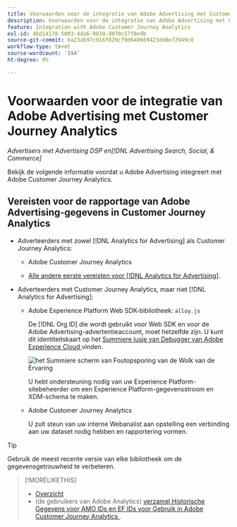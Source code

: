 ```yaml
---
title: Voorwaarden voor de integratie van Adobe Advertising met Customer Journey Analytics
description: Voorwaarden voor de integratie van Adobe Advertising met Customer Journey Analytics
feature: Integration with Adobe Customer Journey Analytics
exl-id: 4bd14178-5003-4da6-9034-d070c57f0e9b
source-git-commit: ba23ab97c916f829cf9d640669423dd8e72949c0
workflow-type: tm+mt
source-wordcount: '194'
ht-degree: 0%

---
```


# Voorwaarden voor de integratie van Adobe Advertising met Customer Journey Analytics

*Advertisers met Advertising DSP en[!DNL Advertising Search, Social, & Commerce]*

Bekijk de volgende informatie voordat u Adobe Advertising integreert met Adobe Customer Journey Analytics.

## Vereisten voor de rapportage van Adobe Advertising-gegevens in Customer Journey Analytics

* Adverteerders met zowel [!DNL Analytics for Advertising] als Customer Journey Analytics:

   * Adobe Customer Journey Analytics<!-- any specific version? -->

   * [ Alle andere eerste vereisten voor  [!DNL Analytics for Advertising]](/help/integrations/analytics/prerequisites.md).

* Adverteerders met Customer Journey Analytics, maar niet [!DNL Analytics for Advertising]:

   * Adobe Experience Platform Web SDK-bibliotheek: `alloy.js`

     De [!DNL Org ID] die wordt gebruikt voor Web SDK en voor de Adobe Advertising-advertentieaccount, moet hetzelfde zijn. U kunt dit identiteitskaart op het [ Summiere lusje van Debugger van Adobe Experience Cloud ](https://experienceleague.adobe.com/docs/debugger/using-v2/summary.html) vinden.

     ![ het Summiere scherm van Foutopsporing van de Wolk van de Ervaring ](/help/integrations/assets/a4adc-debugger-summary.png)

     U hebt ondersteuning nodig van uw Experience Platform-sitebeheerder om een Experience Platform-gegevensstroom en XDM-schema te maken.

   * Adobe Customer Journey Analytics<!-- any specific version? -->

     U zult steun van uw interne Webanalist aan opstelling een verbinding aan uw dataset nodig hebben en rapportering vormen.

>[!TIP]
>
>Gebruik de meest recente versie van elke bibliotheek om de gegevensgetrouwheid te verbeteren.

>[!MORELIKETHIS]
>
>* [ Overzicht ](overview.md)
>* (de gebruikers van Adobe Analytics) [ verzamel Historische Gegevens voor AMO IDs en EF IDs voor Gebruik in Adobe Customer Journey Analytics ](/help/integrations/analytics/rvars-to-evars.md).

